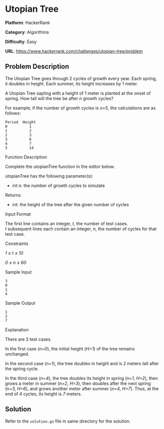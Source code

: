 # Utopian Tree

**Platform**: HackerRank

**Category**: Algorithms

**Difficulty**: Easy

**URL**: https://www.hackerrank.com/challenges/utopian-tree/problem

## Problem Description

The Utopian Tree goes through 2 cycles of growth every year. Each spring, it doubles in height. Each summer, its height increases by 1 meter.

A Utopian Tree sapling with a height of 1 meter is planted at the onset of spring. How tall will the tree be after *n* growth cycles?

For example, if the number of growth cycles is *n=5*, the calculations are as follows:
```
Period  Height
0          1
1          2
2          3
3          6
4          7
5          14
```

Function Description

Complete the utopianTree function in the editor below.

utopianTree has the following parameter(s):

- int n: the number of growth cycles to simulate

Returns

- int: the height of the tree after the given number of cycles

Input Format

The first line contains an integer, *t*, the number of test cases.  
*t* subsequent lines each contain an integer, *n*, the number of cycles for that test case.

Constraints

*1 &leq; t &leq; 10*

*0 &leq; n &leq; 60*

Sample Input
```
3
0
1
4
```

Sample Output
```
1
2
7
```

Explanation

There are 3 test cases.

In the first case (*n=0*), the initial height (*H=1*) of the tree remains unchanged.

In the second case (*n=1*), the tree doubles in height and is *2* meters tall after the spring cycle.

In the third case (*n=4*), the tree doubles its height in spring (*n=1*, *H=2*), then grows a meter in summer (*n=2*, *H=3*), then doubles after the next spring (*n=3*, *H=6*), and grows another meter after summer (*n=4*, *H=7*). Thus, at the end of 4 cycles, its height is *7* meters.

## Solution

Refer to the `solution.go` file in same directory for the solution.